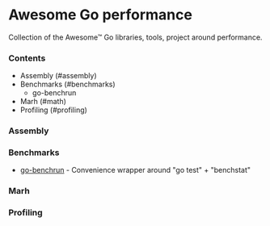 # Awesome Go performance

Collection of the Awesome™ Go libraries, tools, project around performance.

### Contents

- Assembly (#assembly)
- Benchmarks (#benchmarks)
  - go-benchrun
- Marh (#math)
- Profiling (#profiling)

### Assembly

### Benchmarks
- [go-benchrun](https://github.com/quasilyte/go-benchrun) - Convenience wrapper around "go test" + "benchstat"

### Marh

### Profiling
